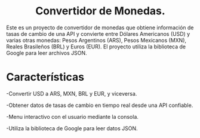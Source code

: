 <h1 align="center"> Convertidor de Monedas. </h1>
Este es un proyecto de convertidor de monedas que obtiene información de tasas de cambio de una API y convierte entre Dólares Americanos (USD) y varias otras monedas: Pesos Argentinos (ARS), Pesos Mexicanos (MXN), Reales Brasileños (BRL) y Euros (EUR). El proyecto utiliza la biblioteca de Google para leer archivos JSON.

# Características
-Convertir USD a ARS, MXN, BRL y EUR, y viceversa.

-Obtener datos de tasas de cambio en tiempo real desde una API confiable.

-Menu interactivo con el usuario mediante la consola.

-Utiliza la biblioteca de Google para leer datos JSON.

